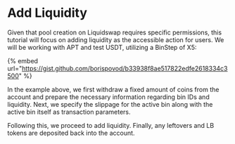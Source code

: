 # Add Liquidity

Given that pool creation on Liquidswap requires specific permissions, this tutorial will focus on adding liquidity as the accessible action for users. We will be working with APT and test USDT, utilizing a BinStep of X5:

{% embed url="https://gist.github.com/borispovod/b33938f8ae517822edfe2618334c3500" %}

In the example above, we first withdraw a fixed amount of coins from the account and prepare the necessary information regarding bin IDs and liquidity. Next, we specify the slippage for the active bin along with the active bin itself as transaction parameters.&#x20;

Following this, we proceed to add liquidity. Finally, any leftovers and LB tokens are deposited back into the account.
